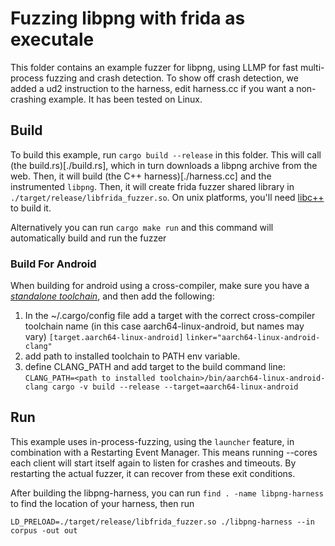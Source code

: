 # Fuzzing libpng with frida as executale

This folder contains an example fuzzer for libpng, using LLMP for fast multi-process fuzzing and crash detection.
To show off crash detection, we added a ud2 instruction to the harness, edit harness.cc if you want a non-crashing example.
It has been tested on Linux.

## Build

To build this example, run `cargo build --release` in this folder.
This will call (the build.rs)[./build.rs], which in turn downloads a libpng archive from the web.
Then, it will build (the C++ harness)[./harness.cc] and the instrumented `libpng`.
Then, it will create frida fuzzer shared library in `./target/release/libfrida_fuzzer.so`.
On unix platforms, you'll need [libc++](https://libcxx.llvm.org/) to build it.

Alternatively you can run `cargo make run` and this command will automatically build and run the fuzzer

### Build For Android
When building for android using a cross-compiler, make sure you have a [_standalone toolchain_](https://developer.android.com/ndk/guides/standalone_toolchain), and then add the following:
1. In the ~/.cargo/config file add a target with the correct cross-compiler toolchain name (in this case aarch64-linux-android, but names may vary)
`[target.aarch64-linux-android]`
`linker="aarch64-linux-android-clang"`
2. add path to installed toolchain to PATH env variable.
3. define CLANG_PATH and add target to the build command line:
`CLANG_PATH=<path to installed toolchain>/bin/aarch64-linux-android-clang cargo -v build --release --target=aarch64-linux-android`

## Run

This example uses in-process-fuzzing, using the `launcher` feature, in combination with a Restarting Event Manager.
This means running --cores each client will start itself again to listen for crashes and timeouts.
By restarting the actual fuzzer, it can recover from these exit conditions.

After building the libpng-harness, you can run `find . -name libpng-harness` to find the location of your harness, then run

```
LD_PRELOAD=./target/release/libfrida_fuzzer.so ./libpng-harness --in corpus -out out
```